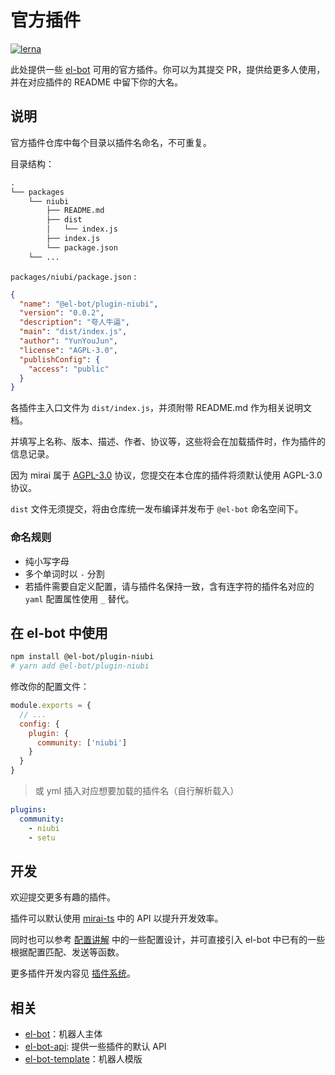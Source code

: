 # 官方插件

[![lerna](https://img.shields.io/badge/maintained%20with-lerna-cc00ff.svg)](https://lerna.js.org/)

此处提供一些 [el-bot](https://github.com/ElpsyCN/el-bot/) 可用的官方插件。你可以为其提交 PR，提供给更多人使用，并在对应插件的 README 中留下你的大名。

## 说明

官方插件仓库中每个目录以插件名命名，不可重复。

目录结构：

```txt
.
└── packages
    └── niubi
        ├── README.md
        ├── dist
        │   └── index.js
        ├── index.js
        └── package.json
    └── ...
```

`packages/niubi/package.json` :

```json
{
  "name": "@el-bot/plugin-niubi",
  "version": "0.0.2",
  "description": "夸人牛逼",
  "main": "dist/index.js",
  "author": "YunYouJun",
  "license": "AGPL-3.0",
  "publishConfig": {
    "access": "public"
  }
}
```

各插件主入口文件为 `dist/index.js`，并须附带 README.md 作为相关说明文档。

并填写上名称、版本、描述、作者、协议等，这些将会在加载插件时，作为插件的信息记录。

因为 mirai 属于 [AGPL-3.0](https://github.com/mamoe/mirai/blob/master/LICENSE) 协议，您提交在本仓库的插件将须默认使用 AGPL-3.0 协议。

`dist` 文件无须提交，将由仓库统一发布编译并发布于 `@el-bot` 命名空间下。

### 命名规则

- 纯小写字母
- 多个单词时以 `-` 分割
- 若插件需要自定义配置，请与插件名保持一致，含有连字符的插件名对应的 `yaml` 配置属性使用 `_` 替代。

## 在 el-bot 中使用

```sh
npm install @el-bot/plugin-niubi
# yarn add @el-bot/plugin-niubi
```

修改你的配置文件：

```js
module.exports = {
  // ...
  config: {
    plugin: {
      community: ['niubi']
    }
  }
}
```

> 或 yml 插入对应想要加载的插件名（自行解析载入）

```yaml
plugins:
  community:
    - niubi
    - setu
```

## 开发

欢迎提交更多有趣的插件。

插件可以默认使用 [mirai-ts](https://github.com/YunYouJun/mirai-ts) 中的 API 以提升开发效率。

同时也可以参考 [配置讲解](https://docs.bot.elpsy.cn/js/config.html) 中的一些配置设计，并可直接引入 el-bot 中已有的一些根据配置匹配、发送等函数。

更多插件开发内容见 [插件系统](https://docs.bot.elpsy.cn/js/plugins/)。

## 相关

- [el-bot](https://github.com/ElpsyCN/el-bot)：机器人主体
- [el-bot-api](https://github.com/ElpsyCN/el-bot-api): 提供一些插件的默认 API
- [el-bot-template](https://github.com/ElpsyCN/el-bot-template)：机器人模版
